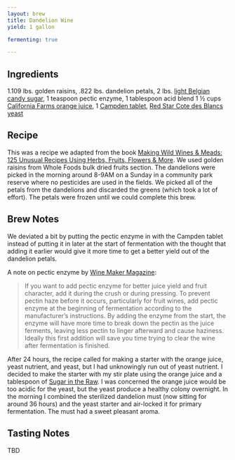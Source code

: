 ```yaml
---
layout: brew
title: Dandelion Wine
yield: 1 gallon

fermenting: true

---
```


## Ingredients
1.109 lbs. golden raisins, .822 lbs. dandelion petals, 2 lbs. <a href="http://www.midwestsupplies.com/light-belgian-candi-sugar-1-lb">light Belgian candy sugar</a>, 1 teaspoon pectic enzyme, 1 tablespoon acid blend 1 &frac12; cups <a href="https://www.califiafarms.com/orange-juice">California Farms orange juice</a>, 1 <a href="https://en.wikipedia.org/wiki/Campden_tablet">Campden tablet</a>, <a href="http://www.midwestsupplies.com/red-star-cote-des-blancs">Red Star Cote des Blancs yeast</a>

## Recipe
This was a recipe we adapted from the book [Making Wild Wines & Meads: 125 Unusual Recipes Using Herbs, Fruits, Flowers & More](http://amzn.to/2dPpyOt). We used golden raisins from Whole Foods bulk dried fruits section. The dandelions were picked in the morning around 8-9AM on a Sunday in a community park reserve where no pesticides are used in the fields. We picked all of the petals from the dandelions and discarded the greens (which took a lot of effort). The petals were frozen until we could complete this brew.

## Brew Notes
We deviated a bit by putting the pectic enzyme in with the Campden tablet instead of putting it in later at the start of fermentation with the thought that adding it earlier would give it more time to get a better yield out of the dandelion petals.

A note on pectic enzyme by [Wine Maker Magazine](https://winemakermag.com/858-cellar-dwellers):

> If you want to add pectic enzyme for better juice yield and fruit character, add it during the crush or during pressing. To prevent pectin haze before it occurs, particularly for fruit wines, add pectic enzyme at the beginning of fermentation according to the manufacturer’s instructions. By adding the enzyme from the start, the enzyme will have more time to break down the pectin as the juice ferments, leaving less pectin to linger afterward and cause haziness. Ideally this first addition will save you time trying to clear the wine after fermentation is finished.   

After 24 hours, the recipe called for making a starter with the orange juice, yeast nutrient, and yeast, but I had unknowingly run out of yeast nutrient. I decided to make the starter with my stir plate using the orange juice and a tablespoon of [Sugar in the Raw](http://amzn.to/2erjIUi). I was concerned the orange juice would be too acidic for the yeast, but the yeast produce a healthy colony overnight. In the morning I combined the sterilized dandelion must (now sitting for around 36 hours) and the yeast starter and air-locked it for primary fermentation. The must had a sweet pleasant aroma.

## Tasting Notes
TBD
